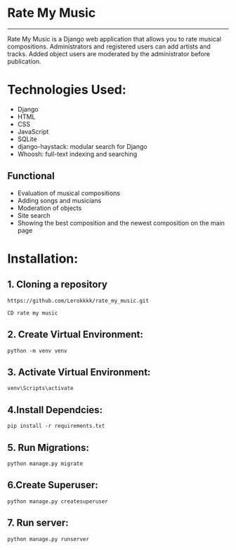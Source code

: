 # Rate My Music
---
Rate My Music is a Django web application that allows you to rate musical compositions. Administrators and registered users can add artists and tracks. Added object users are moderated by the administrator before publication.

# Technologies Used:
- Django
- HTML
- CSS
- JavaScript
- SQLite
- django-haystack: modular search for Django
- Whoosh: full-text indexing and searching

Functional
---
- Evaluation of musical compositions
- Adding songs and musicians
- Moderation of objects
- Site search 
- Showing the best composition and the newest composition on the main page

# Installation:
## 1. Cloning a repository

`https://github.com/Lerokkkk/rate_my_music.git`

`CD rate my music`
## 2. Create Virtual Environment:
`python -m venv venv`
## 3. Activate Virtual Environment:
`venv\Scripts\activate`
## 4.Install Dependcies:
`pip install -r requirements.txt`
## 5. Run Migrations:
`python manage.py migrate`
## 6.Create Superuser:
`python manage.py createsuperuser`
## 7. Run server:
`python manage.py runserver`
